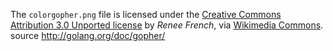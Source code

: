 The `colorgopher.png` file is licensed under the [Creative Commons
Attribution 3.0 Unported license](http://creativecommons.org/licenses/by/3.0)
by *Renee French*, via [Wikimedia Commons](https://commons.wikimedia.org).
source http://golang.org/doc/gopher/
